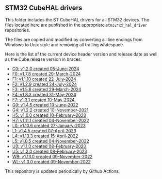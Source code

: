 ## STM32 CubeHAL drivers

This folder includes the ST CubeHAL drivers for all STM32 devices. The files
located here are published in the appropriate `stm32*xx_hal_driver` repositories.

The files are copied and modified by converting all line endings from Windows to
Unix style and removing all trailing whitespace.

Here is the list of the current device header version and release date as well
as the Cube release version in braces:

- [C0: v1.2.0 created 05-June-2024](https://github.com/STMicroelectronics/stm32c0xx_hal_driver)
- [F0: v1.7.8 created 29-March-2024](https://github.com/STMicroelectronics/stm32f0xx_hal_driver)
- [F1: v1.1.10 created 22-July-2024](https://github.com/STMicroelectronics/stm32f1xx_hal_driver)
- [F2: v1.2.9 created 24-July-2024](https://github.com/STMicroelectronics/stm32f2xx_hal_driver)
- [F3: v1.5.8 created 29-March-2024](https://github.com/STMicroelectronics/stm32f3xx_hal_driver)
- [F4: v1.8.3 created 31-May-2024](https://github.com/STMicroelectronics/stm32f4xx_hal_driver)
- [F7: v1.3.1 created 10-May-2024](https://github.com/STMicroelectronics/stm32f7xx_hal_driver)
- [G0: v1.4.5 created 10-June-2022](https://github.com/STMicroelectronics/stm32g0xx_hal_driver)
- [G4: v1.2.2 created 10-November-2021](https://github.com/STMicroelectronics/stm32g4xx_hal_driver)
- [H5: v1.0.0 created 10-February-2023](https://github.com/STMicroelectronics/stm32h5xx_hal_driver)
- [H7: v1.11.1 created 04-November-2022](https://github.com/STMicroelectronics/stm32h7xx_hal_driver)
- [L0: v1.10.6 created 27-January-2023](https://github.com/STMicroelectronics/stm32l0xx_hal_driver)
- [L1: v1.4.5 created 07-April-2023](https://github.com/STMicroelectronics/stm32l1xx_hal_driver)
- [L4: v1.13.3 created 15-April-2022](https://github.com/STMicroelectronics/stm32l4xx_hal_driver)
- [L5: v1.0.5 created 04-November-2022](https://github.com/STMicroelectronics/stm32l5xx_hal_driver)
- [U0: v1.1.0 created 08-February-2023](https://github.com/STMicroelectronics/stm32u0xx_hal_driver)
- [U5: v1.2.0 created 08-February-2023](https://github.com/STMicroelectronics/stm32u5xx_hal_driver)
- [WB: v1.13.0 created 09-November-2022](https://github.com/STMicroelectronics/stm32wbxx_hal_driver)
- [WL: v1.3.0 created 09-November-2022](https://github.com/STMicroelectronics/stm32wlxx_hal_driver)

This repository is updated periodically by Github Actions.
